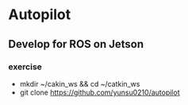 # Autopilot
## Develop for ROS on Jetson
### exercise 
- mkdir ~/cakin_ws && cd ~/catkin_ws
- git clone https://github.com/yunsu0210/autopilot
